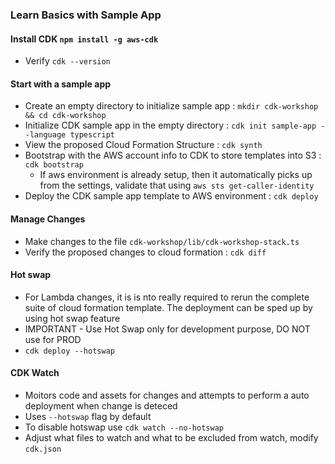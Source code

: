 ### Learn Basics with Sample App

#### Install CDK `npm install -g aws-cdk`
  - Verify `cdk --version`

#### Start with a sample app
  - Create an empty directory to initialize sample app : `mkdir cdk-workshop && cd cdk-workshop`
  - Initialize CDK sample app in the empty directory : `cdk init sample-app --language typescript`
  - View the proposed Cloud Formation Structure : `cdk synth`
  - Bootstrap with the AWS account info to CDK to store templates into S3 : `cdk bootstrap`
    - If aws environment is already setup, then it automatically picks up from the settings, validate that using `aws sts get-caller-identity`
  - Deploy the CDK sample app template to AWS environment : `cdk deploy` 

#### Manage Changes
  - Make changes to the file `cdk-workshop/lib/cdk-workshop-stack.ts`
  - Verify the proposed changes to cloud formation : `cdk diff`
 
#### Hot swap
  - For Lambda changes, it is is nto really required to rerun the complete suite of cloud formation template. The deployment can be sped up by using hot swap feature
  - IMPORTANT - Use Hot Swap only for development purpose, DO NOT use for PROD
  - `cdk deploy --hotswap`
 
#### CDK Watch
  - Moitors code and assets for changes and attempts to perform a auto deployment when change is deteced
  - Uses `--hotswap` flag by default
  - To disable hotswap use `cdk watch --no-hotswap`
  - Adjust what files to watch and what to be excluded from watch, modify `cdk.json`
